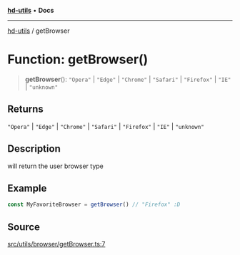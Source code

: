 [**hd-utils**](../README.md) • **Docs**

***

[hd-utils](../globals.md) / getBrowser

# Function: getBrowser()

> **getBrowser**(): `"Opera"` \| `"Edge"` \| `"Chrome"` \| `"Safari"` \| `"Firefox"` \| `"IE"` \| `"unknown"`

## Returns

`"Opera"` \| `"Edge"` \| `"Chrome"` \| `"Safari"` \| `"Firefox"` \| `"IE"` \| `"unknown"`

## Description

will return the user browser type

## Example

```ts
const MyFavoriteBrowser = getBrowser() // "Firefox" :D
```

## Source

[src/utils/browser/getBrowser.ts:7](https://github.com/AhmadHddad/h-utils/blob/5c76ff5de068cee019fc632d9da2e395721bb48f/src/utils/browser/getBrowser.ts#L7)
